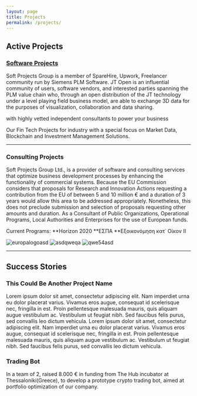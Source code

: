 ```yaml
---
layout: page
title: Projects
permalink: /projects/
---
```


## Active Projects



### [Software Projects](https://github.com/SoftProjectsGroup)

Soft Projects Group is a member of SpareHire, Upwork, Freelancer community run by Siemens PLM Software. JT Open is an influential community of users, software vendors, and interested parties spanning the PLM value chain who, through an open distribution of the JT technology under a level playing field business model, are able to exchange 3D data for the purposes of visualization, collaboration and data sharing.


with highly vetted independent consultants to power your business
 
Our Fin Tech Projects for industry with a special focus on Market Data, Blockchain and Investment Management Solutions. 
        
***

### Consulting Projects
Soft Projects Group Ltd., is a provider of software and consulting services that optimize business development processes by enhancing the functionality of commercial systems.
Because the EU Commission considers that proposals for Research and Innovation Actions requesting a contribution from the EU of between 5 and 10 million € and a duration of 3 years would allow this area to be addressed appropriately. Nonetheless, this does not preclude submission and selection of proposals requesting other amounts and duration.
As a Consultant of Public Organizations, Operational Programs, Local Authorities and Enterprises for the use of European funds. 

Current Programs:
**Horizon 2020
**ΕΣΠΑ
**Εξοικονόμηση κατ΄ Οίκον ΙΙ


![europalogoasd](https://www.freshdetect.com/wp-content/uploads/2018/09/logo-horizon2020-640-273-300x128.png)
![asdqweqa](https://cf.openitcdn2.com/emea.gr/2016/09/ESPA_980x620-640x428.jpg)
![qwe54asd](http://www.eea.gr/system/uploads/asset/data/7912/main_eksoikonomisi.jpg)

***

## Success Stories

### This Could Be Another Project Name

  Lorem ipsum dolor sit amet, consectetur adipiscing elit. Nam imperdiet urna eu dolor placerat varius. Vivamus eros augue, consequat id scelerisque nec, fringilla in est. Proin pellentesque malesuada mauris, quis aliquam augue vestibulum ac. Vestibulum ut feugiat nibh. Sed faucibus felis purus, sed convallis leo dictum vehicula. Lorem ipsum dolor sit amet, consectetur adipiscing elit. Nam imperdiet urna eu dolor placerat varius. Vivamus eros augue, consequat id scelerisque nec, fringilla in est. Proin pellentesque malesuada mauris, quis aliquam augue vestibulum ac. Vestibulum ut feugiat nibh. Sed faucibus felis purus, sed convallis leo dictum vehicula.
   
### Trading Bot

In a team of 2, raised 8.000 € in funding from The Hub incubator at Thessaloniki(Greece), to develop a prototype crypto trading bot, aimed at portfolio optimization of our company.


